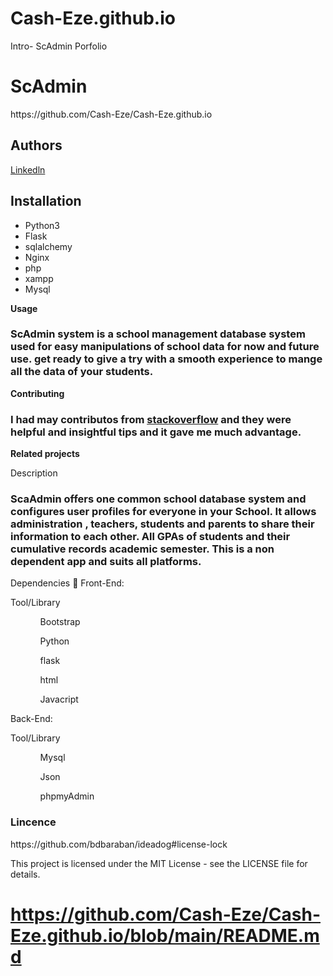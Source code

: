 # Cash-Eze.github.io
Intro- ScAdmin Porfolio
<h1>ScAdmin</h1>
https://github.com/Cash-Eze/Cash-Eze.github.io

<h2>Authors</h2>
<a href="https://www.linkedin.com/in/amos-hiamatsu-508251243/">Linkedln</a>

<p><h2><b>Installation</b></h2></p>
<ul>
  <li>Python3</li>
  <li>Flask</li>
  <li>sqlalchemy</li>
  <li>Nginx</li>
  <li>php</li>
  <li>xampp</li>
  <li>Mysql</li>
</ul>

<p><b>Usage</b></p>
<h3>ScAdmin system is a school management database system used for easy manipulations of school data for now and future use.
get ready to give a try with a smooth experience to mange all the data of your students.</h3> 

<p><b>Contributing</b></p>
<h3>I had may contributos from <a href="stackoverflow.com">stackoverflow</a> and they were helpful and insightful tips and it gave me much advantage.</h3>

<p><b>Related projects</b></p>


<p>Description</p>
<h3>ScaAdmin offers one common school database system and configures user profiles for everyone in your School. It allows administration , teachers, students and parents to share their information to each other. All GPAs of students and their cumulative records academic semester.
This is a non dependent app and suits all platforms.
</h3>


Dependencies 👫
Front-End:

Tool/Library	
<ul>
<ol>Bootstrap</ol> 
<ol>Python</ol> 
 <ol>flask</ol> 
  <ol>html</ol> 
<ol>Javacript</ol>  
</ul>


Back-End:

Tool/Library	
<ul>
<ol>Mysql</ol> 
<ol>Json</ol> 
 <ol>phpmyAdmin</ol> 
    
</ul>
<h3><b>Lincence</b></h3>
https://github.com/bdbaraban/ideadog#license-lock

<p>This project is licensed under the MIT License - see the LICENSE file for details.</p>


# https://github.com/Cash-Eze/Cash-Eze.github.io/blob/main/README.md
